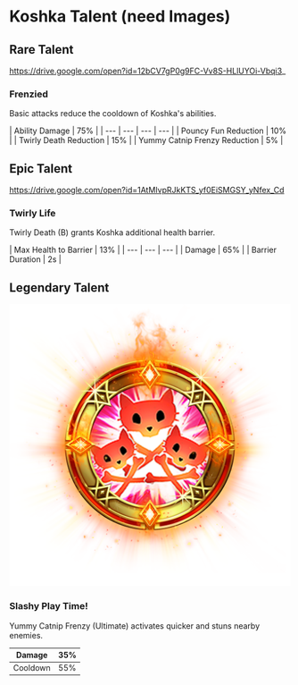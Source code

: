 # Koshka Talent \(need Images\)

## Rare Talent
https://drive.google.com/open?id=12bCV7gP0g9FC-Vv8S-HLlUYOi-Vbqi3_
### Frenzied

Basic attacks reduce the cooldown of Koshka's abilities.

| Ability Damage | 75% |
| --- | --- | --- | --- |
| Pouncy Fun Reduction | 10% |
| Twirly Death Reduction | 15% |
| Yummy Catnip Frenzy Reduction | 5% |

## Epic Talent
https://drive.google.com/open?id=1AtMIvpRJkKTS_yf0EiSMGSY_yNfex_Cd
### Twirly Life

Twirly Death \(B\) grants Koshka additional health barrier.

| Max Health to Barrier | 13% |
| --- | --- | --- |
| Damage | 65% |
| Barrier Duration | 2s |

## Legendary Talent

![](../../.gitbook/assets/koshka_legendary.png)

### Slashy Play Time!

Yummy Catnip Frenzy \(Ultimate\) activates quicker and stuns nearby enemies.

| Damage | 35% |
| --- | --- |
| Cooldown | 55% |

